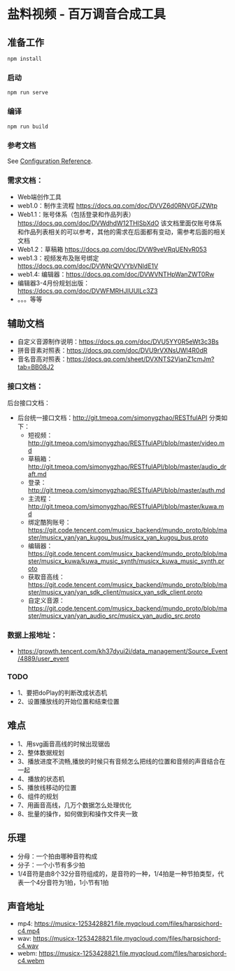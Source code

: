 # 盐料视频 - 百万调音合成工具

## 准备工作
```
npm install
```

### 启动
```
npm run serve
```

### 编译
```
npm run build
```

### 参考文档
See [Configuration Reference](https://cli.vuejs.org/config/).

### 需求文档：
  - Web端创作工具
  - web1.0：制作主流程 https://docs.qq.com/doc/DVVZ6d0RNVGFJZWtp
  - Web1.1：账号体系（包括登录和作品列表）https://docs.qq.com/doc/DVWdhdW12THlSbXdO 该文档里面仅账号体系和作品列表相关的可以参考，其他的需求在后面都有变动，需参考后面的相关文档
  - Web1.2：草稿箱 https://docs.qq.com/doc/DVW9veVRqUENvR053
  - web1.3：视频发布及账号绑定 https://docs.qq.com/doc/DVWNrQVVYbVNIdE1V
  - web1.4: 编辑器：https://docs.qq.com/doc/DVWVNTHpWanZWT0Rw
  - 编辑器3-4月份规划出版：https://docs.qq.com/doc/DVWFMRHJIUUlLc3Z3
  - 。。。等等

## 辅助文档
  - 自定义音源制作说明：https://docs.qq.com/doc/DVU5YY0R5eWt3c3Bs
  - 拼音音素对照表：https://docs.qq.com/doc/DVU9rVXNsUWl4R0dR
  - 音名音高对照表：https://docs.qq.com/sheet/DVXNTS2VjanZ1cmJm?tab=BB08J2

### 接口文档：
  后台接口文档：
  - 后台统一接口文档：http://git.tmeoa.com/simonygzhao/RESTfulAPI
  分类如下：
    - 短视频：http://git.tmeoa.com/simonygzhao/RESTfulAPI/blob/master/video.md
    - 草稿箱： http://git.tmeoa.com/simonygzhao/RESTfulAPI/blob/master/audio_draft.md
    - 登录：http://git.tmeoa.com/simonygzhao/RESTfulAPI/blob/master/auth.md
    - 主流程：http://git.tmeoa.com/simonygzhao/RESTfulAPI/blob/master/kuwa.md
    - 绑定酷狗账号：https://git.code.tencent.com/musicx_backend/mundo_proto/blob/master/musicx_yan/yan_kugou_bus/musicx_yan_kugou_bus.proto
    - 编辑器：https://git.code.tencent.com/musicx_backend/mundo_proto/blob/master/musicx_kuwa/kuwa_music_synth/musicx_kuwa_music_synth.proto
    - 获取音高线：https://git.code.tencent.com/musicx_backend/mundo_proto/blob/master/musicx_yan/yan_sdk_client/musicx_yan_sdk_client.proto
    - 自定义音源：https://git.code.tencent.com/musicx_backend/mundo_proto/blob/master/musicx_yan/yan_audio_src/musicx_yan_audio_src.proto

### 数据上报地址：
- https://growth.tencent.com/kh37dyui2j/data_management/Source_Event/4889/user_event

### TODO

- 1、要把doPlay的判断改成状态机
- 2、设置播放线的开始位置和结束位置

## 难点
- 1、用svg画音高线的时候出现锯齿
- 2、整体数据规划
- 3、播放进度不流畅,播放的时候只有音频怎么把线的位置和音频的声音结合在一起
- 4、播放的状态机
- 5、播放线移动的位置
- 6、组件的规划
- 7、用画音高线，几万个数据怎么处理优化
- 8、批量的操作，如何做到和操作文件夹一致

## 乐理
- 分母：一个拍由哪种音符构成
- 分子：一个小节有多少拍
- 1/4音符是由8个32分音符组成的，是音符的一种，1/4拍是一种节拍类型，代表一个4分音符为1拍，1小节有1拍

## 声音地址
- mp4: https://musicx-1253428821.file.myqcloud.com/files/harpsichord-c4.mp4
- wav: https://musicx-1253428821.file.myqcloud.com/files/harpsichord-c4.wav
- webm: https://musicx-1253428821.file.myqcloud.com/files/harpsichord-c4.webm
